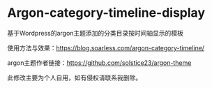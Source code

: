 # Argon-category-timeline-display
基于Wordpress的argon主题添加的分类目录按时间轴显示的模板
 
使用方法与效果：https://blog.soarless.com/argon-category-timeline/
 
argon主题作者链接：https://github.com/solstice23/argon-theme
 
此修改主要为个人自用，如有侵权请联系我删除。
